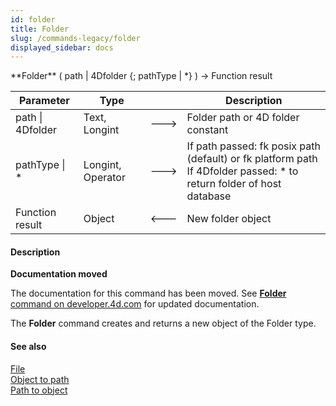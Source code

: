 ```yaml
---
id: folder
title: Folder
slug: /commands-legacy/folder
displayed_sidebar: docs
---
```


<!--REF #_command_.Folder.Syntax-->**Folder** ( path | 4Dfolder {; pathType | *} ) -> Function result<!-- END REF-->
<!--REF #_command_.Folder.Params-->
| Parameter | Type |  | Description |
| --- | --- | --- | --- |
| path &#124; 4Dfolder | Text, Longint | &#x1F852; | Folder path or 4D folder constant |
| pathType &#124; * | Longint, Operator | &#x1F852; | If path passed: fk posix path (default) or fk platform path<br/>If 4Dfolder passed: * to return folder of host database |
| Function result | Object | &#x1F850; | New folder object |

<!-- END REF-->

#### Description 



**Documentation moved**

The documentation for this command has been moved. See [**Folder** command on developer.4d.com](https://developer.4d.com/docs/API/FolderClass#folder) for updated documentation.

The **Folder** command creates and returns a new object of the Folder type. 

#### See also 

[File](file.md)  
[Object to path](object-to-path.md)  
[Path to object](path-to-object.md)  